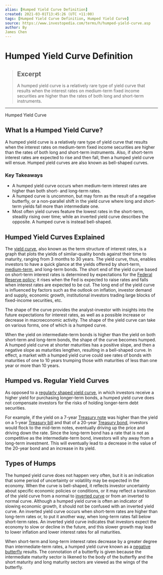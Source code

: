 ```yaml
---
alias: [Humped Yield Curve Definition]
created: 2021-03-01T13:45:26 (UTC +11:00)
tags: [Humped Yield Curve Definition, Humped Yield Curve]
source: https://www.investopedia.com/terms/h/humped-yield-curve.asp
author: By
James Chen
---
```


# Humped Yield Curve Definition

> ## Excerpt
> A humped yield curve is a relatively rare type of yield curve that results when the interest rates on medium-term fixed income securities are higher than the rates of both long and short-term instruments.

---

Humped Yield Curve
## What Is a Humped Yield Curve?

A humped yield curve is a relatively rare type of yield curve that results when the interest rates on medium-term fixed income securities are higher than the rates of both long and short-term instruments. Also, if short-term interest rates are expected to rise and then fall, then a humped yield curve will ensue. Humped yield curves are also known as bell-shaped curves.

### Key Takeaways

-   A humped yield curve occurs when medium-term interest rates are higher than both short- and long-term rates.
-   A humped curve is uncommon, but may form as the result of a negative butterfly, or a non-parallel shift in the yield curve where long and short-term yields fall more than intermediate one.
-   Most often yield curves feature the lowest rates in the short-term, steadily rising over time; while an inverted yield curve describes the opposite. A humped curve is instead bell-shaped.

## Humped Yield Curves Explained

The [yield curve](https://www.investopedia.com/terms/y/yieldcurve.asp), also known as the term structure of interest rates, is a graph that plots the yields of similar-quality bonds against their time to maturity, ranging from 3 months to 30 years. The yield curve, thus, enables investors to have a quick glance at the yields offered by short-term, [medium-term](https://www.investopedia.com/terms/m/mediumterm.asp), and long-term bonds. The short end of the yield curve based on short-term interest rates is determined by expectations for the [Federal Reserve policy](https://www.investopedia.com/terms/f/federalreservesystem.asp); it rises when the Fed is expected to raise rates and falls when interest rates are expected to be cut. The long end of the yield curve is influenced by factors such as the outlook on inflation, investor demand and supply, economic growth, institutional investors trading large blocks of fixed-income securities, etc.

The shape of the curve provides the analyst-investor with insights into the future expectations for interest rates, as well as a possible increase or decrease in macroeconomic activity. The shape of the yield curve can take on various forms, one of which is a humped curve.

When the yield on intermediate-term bonds is higher than the yield on both short-term and long-term bonds, the shape of the curve becomes humped. A humped yield curve at shorter maturities has a positive slope, and then a negative slope as maturities lengthen, resulting in a bell-shaped curve. In effect, a market with a humped yield curve could see rates of bonds with maturities of one to 10 years trumping those with maturities of less than one year or more than 10 years.

## Humped vs. Regular Yield Curves

As opposed to a [regularly shaped yield curve](https://www.investopedia.com/terms/n/normalyieldcurve.asp), in which investors receive a higher yield for purchasing longer-term bonds, a humped yield curve does not compensate investors for the risks of holding longer-term debt securities.

For example, if the yield on a 7-year [Treasury note](https://www.investopedia.com/terms/t/treasurynote.asp) was higher than the yield on a 1-year [Treasury bill](https://www.investopedia.com/terms/t/treasurybill.asp) and that of a 20-year [Treasury bond](https://www.investopedia.com/terms/t/treasurybond.asp), investors would flock to the mid-term notes, eventually driving up the price and driving down the rate. Since the long-term bond has a rate that is not as competitive as the intermediate-term bond, investors will shy away from a long-term investment. This will eventually lead to a decrease in the value of the 20-year bond and an increase in its yield.

## Types of Humps

The humped yield curve does not happen very often, but it is an indication that some period of uncertainty or volatility may be expected in the economy. When the curve is bell-shaped, it reflects investor uncertainty about specific economic policies or conditions, or it may reflect a transition of the yield curve from a normal to [inverted curve](https://www.investopedia.com/terms/i/invertedyieldcurve.asp) or from an inverted to normal curve. Although a humped yield curve is often an indicator of slowing economic growth, it should not be confused with an inverted yield curve. An inverted yield curve occurs when short-term rates are higher than long-term rates or, to put it another way, when long-term rates fall below short-term rates. An inverted yield curve indicates that investors expect the economy to slow or decline in the future, and this slower growth may lead to lower inflation and lower interest rates for all maturities.

When short-term and long-term interest rates decrease by a greater degree than intermediate-term rates, a humped yield curve known as a [negative butterfly](https://www.investopedia.com/terms/n/negativebutterfly.asp) results. The connotation of a butterfly is given because the intermediate maturity sector is likened to the body of the butterfly and the short maturity and long maturity sectors are viewed as the wings of the butterfly.
